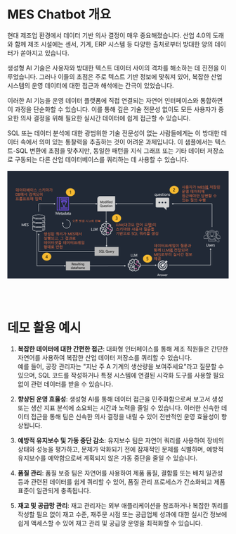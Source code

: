 # MES Chatbot 개요

현대 제조업 환경에서 데이터 기반 의사 결정이 매우 중요해졌습니다. 산업 4.0의 도래와 함께 제조 시설에는 센서, 기계, ERP 시스템 등 다양한 출처로부터 방대한 양의 데이터가 쏟아지고 있습니다.

생성형 AI 기술은 사용자와 방대한 텍스트 데이터 사이의 격차를 해소하는 데 진전을 이루었습니다. 그러나 이들의 초점은 주로 텍스트 기반 정보에 맞춰져 있어, 복잡한 산업 시스템의 운영 데이터에 대한 접근과 해석에는 간극이 있었습니다.  

이러한 AI 기능을 운영 데이터 플랫폼에 직접 연결되는 자연어 인터페이스와 통합하면 이 과정을 단순화할 수 있습니다. 이를 통해 깊은 기술 전문성 없이도 모든 사용자가 중요한 의사 결정을 위해 필요한 실시간 데이터에 쉽게 접근할 수 있습니다.

SQL 또는 데이터 분석에 대한 광범위한 기술 전문성이 없는 사람들에게는 이 방대한 데이터 속에서 의미 있는 통찰력을 추출하는 것이 어려운 과제입니다. 이 샘플에서는 텍스트-SQL 변환에 초점을 맞추지만, 동일한 패턴을 지식 그래프 또는 기타 데이터 저장소로 구동되는 다른 산업 데이터베이스를 쿼리하는 데 사용할 수 있습니다.
<br><br>
<img src="../../../source/img/GenAI_1_intro.png" width="1024">


<br><br>

# 데모 활용 예시
1. **복잡한 데이터에 대한 간편한 접근**: 대화형 인터페이스를 통해 제조 직원들은 간단한 자연어를 사용하여 복잡한 산업 데이터 저장소를 쿼리할 수 있습니다.  
   예를 들어, 공장 관리자는 "지난 주 A 기계의 생산량을 보여주세요"라고 질문할 수 있으며, SQL 코드를 작성하거나 특정 시스템에 연결된 시각화 도구를 사용할 필요 없이 관련 데이터를 받을 수 있습니다.

2. **향상된 운영 효율성**: 생성형 AI를 통해 데이터 접근을 민주화함으로써 보고서 생성 또는 생산 지표 분석에 소요되는 시간과 노력을 줄일 수 있습니다. 이러한 신속한 데이터 접근을 통해 팀은 신속한 의사 결정을 내릴 수 있어 전반적인 운영 효율성이 향상됩니다.

3. **예방적 유지보수 및 가동 중단 감소**: 유지보수 팀은 자연어 쿼리를 사용하여 장비의 상태와 성능을 평가하고, 문제가 악화되기 전에 잠재적인 문제를 식별하며, 예방적 유지보수를 예약함으로써 계획되지 않은 가동 중단을 줄일 수 있습니다.

4. **품질 관리**: 품질 보증 팀은 자연어를 사용하여 제품 품질, 결함률 또는 배치 일관성 등과 관련된 데이터를 쉽게 쿼리할 수 있어, 품질 관리 프로세스가 간소화되고 제품 표준이 일관되게 충족됩니다.

5. **재고 및 공급망 관리**: 재고 관리자는 외부 애플리케이션을 참조하거나 복잡한 쿼리를 작성할 필요 없이 재고 수준, 재주문 시점 또는 공급업체 성과에 대한 실시간 정보에 쉽게 액세스할 수 있어 재고 관리 및 공급망 운영을 최적화할 수 있습니다.

